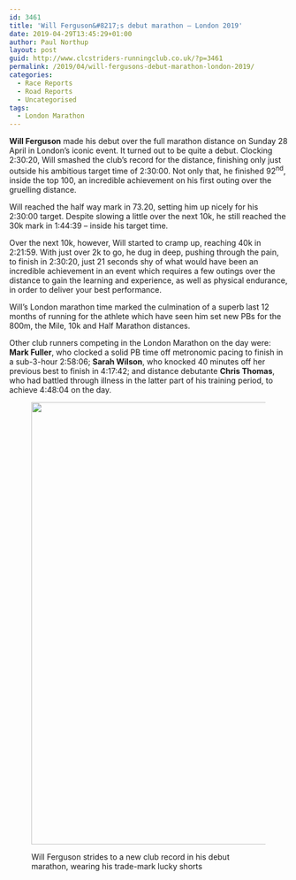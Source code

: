 ```yaml
---
id: 3461
title: 'Will Ferguson&#8217;s debut marathon – London 2019'
date: 2019-04-29T13:45:29+01:00
author: Paul Northup
layout: post
guid: http://www.clcstriders-runningclub.co.uk/?p=3461
permalink: /2019/04/will-fergusons-debut-marathon-london-2019/
categories:
  - Race Reports
  - Road Reports
  - Uncategorised
tags:
  - London Marathon
---
```

**Will Ferguson** made his debut over the full marathon distance on Sunday 28 April in London’s iconic event. It turned out to be quite a debut. Clocking 2:30:20, Will smashed the club’s record for the distance, finishing only just outside his ambitious target time of 2:30:00. Not only that, he finished 92<sup>nd</sup>, inside the top 100, an incredible achievement on his first outing over the gruelling distance.

Will reached the half way mark in 73.20, setting him up nicely for his 2:30:00 target. Despite slowing a little over the next 10k, he still reached&nbsp;the 30k mark in 1:44:39 – inside his target time.

Over the next 10k, however, Will started to cramp up, reaching 40k in 2:21:59. With just over 2k to go, he dug in deep, pushing through the pain, to finish in 2:30:20, just 21 seconds shy of what would have been an incredible achievement in an event which requires a few outings over the distance to gain the learning and experience, as well as physical endurance, in order to deliver your best performance.&nbsp;

Will’s London marathon time marked the culmination of a superb last 12 months of running for the athlete which have seen him set new PBs for the 800m,&nbsp;the Mile, 10k and Half Marathon distances.

Other club runners competing in the London Marathon on the day were: **Mark Fuller**, who clocked a solid PB time off metronomic pacing to finish in a sub-3-hour 2:58:06; **Sarah Wilson**, who knocked 40 minutes off her previous best to finish in 4:17:42; and distance debutante **Chris Thomas**, who had battled through illness in the latter part of his training period, to achieve 4:48:04 on the day.<figure class="wp-block-image is-resized">

<img src="http://www.clcstriders-runningclub.co.uk/wplive/wp-content/uploads/2019/04/Will-London-Marathon-e1556541729859.jpg" alt="" class="wp-image-3464" width="800" srcset="http://www.clcstriders-runningclub.co.uk/wplive/wp-content/uploads/2019/04/Will-London-Marathon-e1556541729859.jpg 480w, http://www.clcstriders-runningclub.co.uk/wplive/wp-content/uploads/2019/04/Will-London-Marathon-e1556541729859-225x300.jpg 225w" sizes="(max-width: 480px) 100vw, 480px" /> <figcaption>Will Ferguson strides to a new club record in his debut marathon, wearing his trade-mark lucky shorts</figcaption></figure>